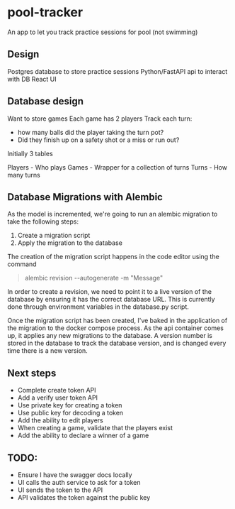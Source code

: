 # pool-tracker
An app to let you track practice sessions for pool (not swimming)


## Design

Postgres database to store practice sessions
Python/FastAPI api to interact with DB
React UI

## Database design
Want to store games
Each game has 2 players
Track each turn:
* how many balls did the player taking the turn pot?
* Did they finish up on a safety shot or a miss or run out?

Initially 3 tables

Players - Who plays
Games - Wrapper for a collection of turns
Turns - How many turns

## Database Migrations with Alembic
As the model is incremented, we're going to run an alembic migration to take the following steps:

1. Create a migration script
2. Apply the migration to the database

The creation of the migration script happens in the code editor using the command

> alembic revision --autogenerate -m "Message"

In order to create a revision, we need to point it to a live version of the database by ensuring it has the correct database URL. This is currently done through environment variables in the database.py script.

Once the migration script has been created, I've baked in the application of the migration to the docker compose process. As the api container comes up, it applies any new migrations to the database. A version number is stored in the database to track the database version, and is changed every time there is a new version.

## Next steps
* Complete create token API
* Add a verify user token API
* Use private key for creating a token
* Use public key for decoding a token
* Add the ability to edit players
* When creating a game, validate that the players exist
* Add the ability to declare a winner of a game



## TODO:

* Ensure I have the swagger docs locally
* UI calls the auth service to ask for a token
* UI sends the token to the API
* API validates the token against the public key